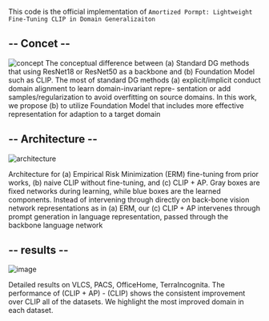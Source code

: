 This code is the official implementation of `Amortized Pormpt: Lightweight Fine-Tuning CLIP in Domain Generalizaiton`

<!-- This code is based on the official implementation of `Test-Time Classifier Adjustment Module for Model-Agnostic Domain Generalization (NIPS2021)`.  -->

<!-- This codebase is mainly based on [DomainBed](https://github.com/facebookresearch/DomainBed), with following modifications: -->

## -- Concet --
![concept](https://user-images.githubusercontent.com/49514261/144587743-9fc28c90-c6d6-4d67-9e3b-02d412c693d0.png)
The conceptual difference between (a) Standard DG methods that using ResNet18 or ResNet50 as a backbone and (b) Foundation
Model such as CLIP. The most of standard DG methods (a) explicit/implicit conduct domain alignment to learn domain-invariant repre-
sentation or add samples/regularization to avoid overfitting on source domains. In this work, we propose (b) to utilize Foundation Model
that includes more effective representation for adaption to a target domain

## -- Architecture --
![architecture](https://user-images.githubusercontent.com/49514261/144587733-010b67b2-b4b3-41e3-876b-1587ef8ba9b7.png)

Architecture for (a) Empirical Risk Minimization (ERM) fine-tuning from prior works, (b) naive CLIP without fine-tuning, and
(c) CLIP + AP. Gray boxes are fixed networks during learning, while blue boxes are the learned components. Instead of intervening
through directly on back-bone vision network representations as in (a) ERM, our (c) CLIP + AP intervenes through prompt generation in
language representation, passed through the backbone language network

## -- results --
![image](https://user-images.githubusercontent.com/49514261/144588234-8764e615-d4ec-4aa4-841c-04f2f1c599fc.png)

Detailed results on VLCS, PACS, OfficeHome, TerraIncognita. The performance of (CLIP + AP) - (CLIP) shows the consistent
improvement over CLIP all of the datasets. We highlight the most improved domain in each dataset.
